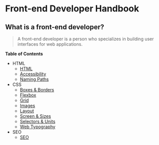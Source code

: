 # Front-end Developer Handbook

## What is a front-end developer?

> A front-end developer is a person who specializes in building user interfaces for web applications.

**Table of Contents**

- HTML
  - [HTML](./HTML/HTML.md)
  - [Accessibility](./HTML/Accessibility.md)
  - [Naming Paths](./HTML/Naming-paths.md)
- CSS
  - [Boxes & Borders](./CSS/Boxes-borders.md)
  - [Flexbox](./CSS/Flexbox.md)
  - [Grid](./CSS/Grid.md)
  - [Images](./CSS/Images.md)
  - [Layout](./CSS/Layout.md)
  - [Screen & Sizes](./CSS/Screen-sizes.md)
  - [Selectors & Units](./CSS/Selectors-units.md)
  - [Web Typography](./CSS/Web-typography.md)
- SEO
  - [SEO](./SEO/SEO.md)